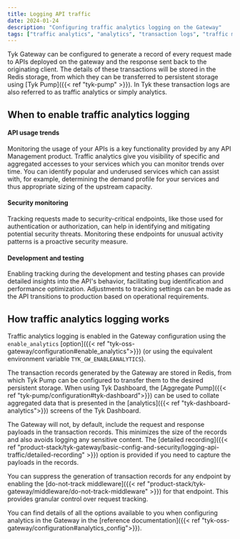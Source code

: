 ```yaml
---
title: Logging API traffic
date: 2024-01-24
description: "Configuring traffic analytics logging on the Gateway"
tags: ["traffic analytics", "analytics", "transaction logs", "traffic monitoring", "configuration"]
---
```


Tyk Gateway can be configured to generate a record of every request made to APIs deployed on the gateway and the response sent back to the originating client. The details of these transactions will be stored in the Redis storage, from which they can be transferred to persistent storage using [Tyk Pump]({{< ref "tyk-pump" >}}). In Tyk these transaction logs are also referred to as traffic analytics or simply analytics.

## When to enable traffic analytics logging
#### API usage trends
Monitoring the usage of your APIs is a key functionality provided by any API Management product. Traffic analytics give you visibility of specific and aggregated accesses to your services which you can monitor trends over time. You can identify popular and underused services which can assist with, for example, determining the demand profile for your services and thus appropriate sizing of the upstream capacity.

#### Security monitoring
Tracking requests made to security-critical endpoints, like those used for authentication or authorization, can help in identifying and mitigating potential security threats. Monitoring these endpoints for unusual activity patterns is a proactive security measure.

#### Development and testing
Enabling tracking during the development and testing phases can provide detailed insights into the API's behavior, facilitating bug identification and performance optimization. Adjustments to tracking settings can be made as the API transitions to production based on operational requirements.

## How traffic analytics logging works
Traffic analytics logging is enabled in the Gateway configuration using the `enable_analytics` [option]({{< ref "tyk-oss-gateway/configuration#enable_analytics">}}) (or using the equivalent environment variable `TYK_GW_ENABLEANALYTICS`).

The transaction records generated by the Gateway are stored in Redis, from which Tyk Pump can be configured to transfer them to the desired persistent storage. When using Tyk Dashboard, the [Aggregate Pump]({{< ref "tyk-pump/configuration#tyk-dashboard">}}) can be used to collate aggregated data that is presented in the [analytics]({{< ref "tyk-dashboard-analytics">}}) screens of the Tyk Dashboard.

The Gateway will not, by default, include the request and response payloads in the transaction records. This minimizes the size of the records and also avoids logging any sensitive content. The [detailed recording]({{< ref "product-stack/tyk-gateway/basic-config-and-security/logging-api-traffic/detailed-recording" >}}) option is provided if you need to capture the payloads in the records.

You can suppress the generation of transaction records for any endpoint by enabling the [do-not-track middleware]({{< ref "product-stack/tyk-gateway/middleware/do-not-track-middleware" >}}) for that endpoint. This provides granular control over request tracking.

You can find details of all the options available to you when configuring analytics in the Gateway in the [reference documentation]({{< ref "tyk-oss-gateway/configuration#analytics_config">}}).


